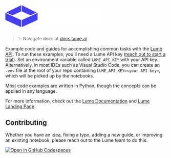 <a href="https://www.lume.ai" target="_blank">
  <picture>
    <source media="(prefers-color-scheme: dark)" srcset="/images/logo.png" style="max-width: 100%; width: 300px; margin-bottom: 20px">
    <img alt="OpenAI Cookbook Logo" src="/images/logo.png" width="300px">
  </picture>
</a>

<h3></h3>
 
> ✨ Navigate docs at [docs.lume.ai](https://docs.lume.ai)

Example code and guides for accomplishing common tasks with the [Lume API](https://docs.lume.ai). To run these examples, you'll need a Lume API key ([reach out to start a trial]([https://](https://cal.com/lume-ai/intro-call?date=2024-04-18&month=2024-04))). Set an environment variable called `LUME_API_KEY` with your API key. Alternatively, in most IDEs such as Visual Studio Code, you can create an `.env` file at the root of your repo containing `LUME_API_KEY=<your API key>`, which will be picked up by the notebooks.

Most code examples are written in Python, though the concepts can be applied in any language.

For more information, check out the [Lume Documentation](https://docs.lume.ai) and [Lume Landing Page](https://www.lume.ai).

## Contributing

Whether you have an idea, fixing a typo, adding a new guide, or improving an existing notebook, please reach out to the Lume team to do this.

[![Open in GitHub Codespaces](https://github.com/codespaces/badge.svg)](https://github.com/codespaces/new?hide_repo_select=true&ref=main&repo=468576060&machine=basicLinux32gb&location=EastUs)
